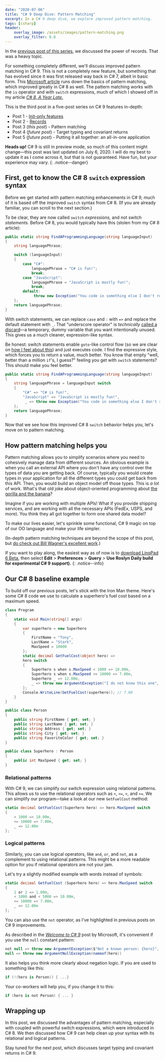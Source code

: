 ```yaml
---
date: "2020-07-06"
title: "C# 9 Deep Dive: Pattern Matching"
excerpt: In a C# 9 deep dive, we explore improved pattern matching.
tags: [csharp]
header:
    overlay_image: /assets/images/pattern-matching.png
    overlay_filter: 0.8
---
```


In the [previous post of this series](https://daveabrock.com/2020/06/29/c-sharp-9-deep-dive-inits), we discussed the power of records. That was a heavy topic. 

For something completely different, we'll discuss improved pattern matching in C# 9. This is not a completely new feature, but something that has evolved since it was first released way back in C# 7, albeit in basic form. This [Microsoft article](https://docs.microsoft.com/dotnet/csharp/pattern-matching) runs down the basics of pattern matching, which improved greatly in C# 8 as well. The pattern matching works with the `is` operator and with `switch` expressions, much of which I showed off in my article [*C# 8, A Year Late.*](https://daveabrock.com/2020/03/29/csharp-8-year-late.html)

This is the third post in a five-post series on C# 9 features in-depth:

- Post 1 - [Init-only features](https://daveabrock.com/2020/06/29/c-sharp-9-deep-dive-inits)
- Post 2 - [Records](https://daveabrock.com/2020/07/06/c-sharp-9-deep-dive-records)
- Post 3 (*this post*) - Pattern matching
- Post 4 (*future post*) - Target typing and covariant returns
- Post 5 (*future post*) - Putting it all together: an all-in-one application

**Heads up!** C# 9 is still in preview mode, so much of this content might change—this post was last updated on July 6, 2020. I will do my best to update it as I come across it, but that is not guaranteed. Have fun, but your experience may vary.
{: .notice--danger}

## First, get to know the C# 8 `switch` expression syntax

Before we get started with pattern matching enhancements in C# 9, much of it is based off the improved `switch` syntax from C# 8. (If you are already familiar, you can scroll to the next section.)

To be clear, they are now called `switch` *expressions,* and not switch *statements.* Before C# 8, you would typically have this (stolen from my C# 8 article):

```csharp
public static string FindAProgrammingLanguage(string languageInput)
{
    string languagePhrase;

    switch (languageInput)
    {
        case "C#":
            languagePhrase = "C# is fun!";
            break;
        case "JavaScript":
            languagePhrase = "JavaScript is mostly fun!";
            break;
        default:
             throw new Exception("You code in something else I don't recognize.");
    };
    return languagePhrase;
}
```

With switch statements, we can replace `case` and `:` with `=>` and replace the default statement with `_`. That "underscore operator" is *technically* [called a discard](https://docs.microsoft.com/dotnet/csharp/discards)—a temporary, dummy variable that you want intentionally unused. This gives us a much cleaner, expression-like syntax.

Be honest: switch statements enable `goto`-like control flow (so we are clear on [how I feel about this](https://stackoverflow.com/questions/4756084/use-a-goto-in-a-switch)) and just executes code. I find the expressive style, which forces you to return a value, much better. You know that empty "well, better than a million `if`'s, I guess?" feeling you get with `switch` statements? This should make you feel better.

```csharp
public static string FindAProgrammingLanguage(string languageInput)
{
    string languagePhrase = languageInput switch
    {
        "C#" => "C# is fun!",
        "JavaScript" => "JavaScript is mostly fun!",
         _ => throw new Exception("You code in something else I don't recognize."),
    };
    return languagePhrase;
}
```

Now that we see how this improved C# 8 `switch` behavior helps you, let's move on to pattern matching.

## How pattern matching helps you

Pattern matching allows you to simplify scenarios where you need to cohesively manage data from different sources. An obvious example is when you call an external API where you don't have any control over the types of data you are getting back. Of course, typically you would create types in your application for all the different types you could get back from this API. Then, you would build an object model off those types. This is *a lot* of work. What's that old joke about object-oriented programming about [the gorilla and the banana](https://www.johndcook.com/blog/2011/07/19/you-wanted-banana/)?

Imagine if you are working with multiple APIs! What if you provide shipping services, and are working with all the necessary APIs (FedEx, USPS, and more). You think they all got together to form one shared data model?

To make our lives easier, let's sprinkle some functional, C# 9 magic on top of our OO language and make your life simpler.

(In-depth pattern matching techniques are beyond the scope of this post, but [do check out Bill Wagner's excellent work](https://docs.microsoft.com/dotnet/csharp/tutorials/pattern-matching).)

If you want to play along, the easiest way as of now is to [download LinqPad 6 Beta](https://www.linqpad.net/linqpad6.aspx#beta), then select **Edit** > **Preferences** > **Query** > **Use Roslyn Daily build for experimental C# 9 support).**
{: .notice--info}

## Our C# 8 baseline example

To build off our previous posts, let's stick with the Iron Man theme. Here's some C# 8 code we use to calculate a superhero's fuel cost based on a maximum speed.

```csharp
class Program
{
    static void Main(string[] args)
    {
        var superhero = new Superhero
        {
            FirstName = "Tony",
            LastName = "Stark",
            MaxSpeed = 10000
        };
        static decimal GetFuelCost(object hero) => 
        hero switch
        {
            Superhero s when s.MaxSpeed < 1000 => 10.00m,
            Superhero s when s.MaxSpeed <= 10000 => 7.00m,
            Superhero _ => 12.00m,
            _ => throw new ArgumentException("I do not know this one", nameof(hero))
        };
        Console.WriteLine(GetFuelCost(superhero)); // 7.00
    }
}

public class Person
{
    public string FirstName { get; set; }
    public string LastName { get; set; }
    public string Address { get; set; }
    public string City { get; set; }
    public string FavoriteColor { get; set; }
}

public class Superhero : Person
{
    public int MaxSpeed { get; set; }
}
```

### Relational patterns

With C# 9, we can simplify our switch expression using relational patterns. This allows us to use the relational operators such as `<`, `<=`, `>`, and `>=`. We can simplify our program—take a look at our new `GetFuelCost` method:

```csharp
static decimal GetFuelCost(Superhero hero) => hero.MaxSpeed switch
{
    < 1000 => 10.00m,
    <= 10000 => 7.00m,
    _ => 12.00m
};
```

### Logical patterns

Similarly, you can use logical operators, like `and`, `or`, and `not`, as a complement to using relational patterns. This might be a more readable option for you if relational operators are not your jam. 

Let's try a slightly modified example with words instead of symbols:

```csharp
static decimal GetFuelCost (Superhero hero) => hero.MaxSpeed switch
{
    1 or 2 => 1.00m,
    < 1000 and < 5000 => 10.00m,
    <= 10000 => 7.00m,
    _ => 12.00m
};
```

You can also use the `not` operator, as I've highlighted in previous posts on C# 9 improvements.

As described in the [*Welcome to C# 9*](https://devblogs.microsoft.com/dotnet/welcome-to-c-9-0/) post by Microsoft, it's convenient if you use the `null` constant pattern:

```csharp
not null => throw new ArgumentException($"Not a known person: {hero}", nameof(hero)),
null => throw new ArgumentNullException(nameof(hero))
```

It also helps you think more clearly about negation logic. If you are used to something like this:

```csharp
if (!(hero is Person)) { ...}
```

Your co-workers will help you, if you change it to this:

```csharp
if (hero is not Person) { ... }
```

## Wrapping up

In this post, we discussed the advantages of pattern matching, especially with coupled with powerful switch expressions, which were introduced in C# 8. We then discussed how C# 9 can help clean up your syntax with its relational and logical patterns.

Stay tuned for the next post, which discusses target typing and covariant returns in C# 9.
